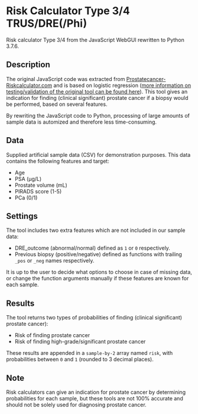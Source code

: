 # Risk Calculator Type 3/4 TRUS/DRE(/Phi)

Risk calculator Type 3/4 from the JavaScript WebGUI rewritten to Python 3.7.6.

## Description

The original JavaScript code was extracted from [Prostatecancer-Riskcalculator.com](http://www.prostatecancer-riskcalculator.com/seven-prostate-cancer-risk-calculators) and is based on logistic regression ([more information on testing/validation of the original tool can be found here](http://swopresearch.nl/wp-content/uploads/2018/04/Tekst_proefschrift_dr._Van_Vugt_-_Impact_studie.pdf
)).
This tool gives an indication for finding (clinical significant) prostate cancer if a biopsy would be performed, based on several features.

By rewriting the JavaScript code to Python, processing of large amounts of sample data is 
automized and therefore less time-consuming.


## Data


Supplied artificial sample data (CSV) for demonstration purposes. This data contains the following features and target:

* Age
* PSA (µg/L)
* Prostate volume (mL)
* PIRADS score (1-5)
* PCa (0/1)

## Settings

The tool includes two extra features which are not included in our sample data:

* DRE_outcome (abnormal/normal) defined as `1` or `0` respectively.
* Previous biopsy (positive/negative) defined as functions with trailing `_pos` or `_neg` names respectively.

It is up to the user to decide what options to choose in case of missing data, or change the function arguments manually if these features are known for each sample.

## Results

The tool returns two types of probabilities of finding (clinical significant) prostate cancer):

* Risk of finding prostate cancer
* Risk of finding high-grade/significant prostate cancer

These results are appended in a `sample-by-2` array named `risk`, with probabilities between `0` and `1` (rounded to 3 decimal places).

## Note

Risk calculators can give an indication for prostate cancer by determining probabilities for each sample, but these tools are not 100% accurate and should not be solely used for diagnosing prostate cancer.
